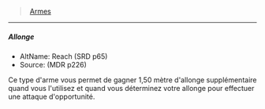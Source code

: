 ﻿---
!GenericItem
Id: weapons_hd.md#allonge
ParentLink: weapons_hd.md#armes
Name: Allonge
ParentName: Armes
NameLevel: 5
AltName: Reach (SRD p65)
Source: (MDR p226)
Attributes:
  Name: Allonge
  Markdown: >+
    ##### <!--Name-->Allonge<!--/Name-->


    - AltName: <!--AltName-->Reach (SRD p65)<!--/AltName-->

    - Source: <!--Source-->(MDR p226)<!--/Source-->


    Ce type d'arme vous permet de gagner 1,50 mètre d'allonge supplémentaire quand vous l'utilisez et quand vous déterminez votre allonge pour effectuer une attaque d'opportunité.

  AltName: Reach (SRD p65)
  Source: (MDR p226)
AttributesDictionary: >+
  Name: Allonge

  Markdown: >+

    ##### <!--Name-->Allonge<!--/Name-->





    - AltName: <!--AltName-->Reach (SRD p65)<!--/AltName-->



    - Source: <!--Source-->(MDR p226)<!--/Source-->





    Ce type d'arme vous permet de gagner 1,50 mètre d'allonge supplémentaire quand vous l'utilisez et quand vous déterminez votre allonge pour effectuer une attaque d'opportunité.



  AltName: Reach (SRD p65)

  Source: (MDR p226)

---
> [Armes](hd_weapons.md)

---

##### Allonge

- AltName: Reach (SRD p65)
- Source: (MDR p226)

Ce type d'arme vous permet de gagner 1,50 mètre d'allonge supplémentaire quand vous l'utilisez et quand vous déterminez votre allonge pour effectuer une attaque d'opportunité.

